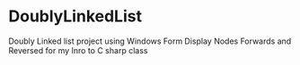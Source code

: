 # DoublyLinkedList

Doubly Linked list project using Windows Form Display Nodes Forwards and Reversed for my Inro to C sharp class
